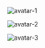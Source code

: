![avatar-1](https://unsplash.com/photos/gl8rpxObEUE?utm_source=unsplash&utm_medium=referral&utm_content=creditShareLink)


![avatar-2](https://unsplash.com/photos/cZAj2txBFO8?utm_source=unsplash&utm_medium=referral&utm_content=creditShareLink)


![avatar-3](https://unsplash.com/photos/Ote7MpnF7xM?utm_source=unsplash&utm_medium=referral&utm_content=creditShareLink)

